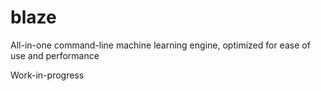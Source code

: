 # blaze
All-in-one command-line machine learning engine, optimized for ease of use and performance

Work-in-progress
